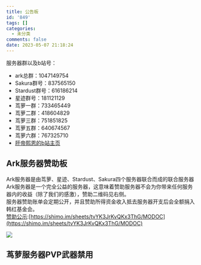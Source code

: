 ```yaml
---
title: 公告板
id: '849'
tags: []
categories:
  - 未分类
comments: false
date: 2023-05-07 21:18:24
---
```


服务器群以及b站号：

*   ark总群：1047149754
*   Sakura群号：837565150
*   Stardust群号：616186214
*   星迹群号：181121129
*   茑萝一群：733465449
*   茑萝二群：418604829
*   茑萝三群：751851825
*   茑萝五群：640674567
*   茑萝六群：767325710
*   [肝帝熙恩的b站主页](https://space.bilibili.com/171369384/favlist)

## Ark服务器赞助板

Ark服务器是由茑萝、星迹、Stardust、Sakura四个服务器联合而成的联合服务器  
Ark服务器是一个完全公益的服务器，这意味着赞助服务器不会为你带来任何服务器内的收益（除了我们的感激），赞助二维码见右侧。  
服务器赞助账单会定期公开，并且赞助所得资金收入抵去服务器开支后会全额捐入韩红基金会。  
[赞助公示](https://shimo.im/sheets/tvYK3JrKvQKx3ThG/MODOC):[https://shimo.im/sheets/tvYK3JrKvQKx3ThG/MODOC](https://shimo.im/sheets/tvYK3JrKvQKx3ThG/MODOC)

![](https://pic.niaoluo.top/%E7%BD%91%E7%AB%99%E8%B0%83%E7%94%A8/QQ%E5%9B%BE%E7%89%8720230507212730.jpg)

## 茑萝服务器PVP武器禁用